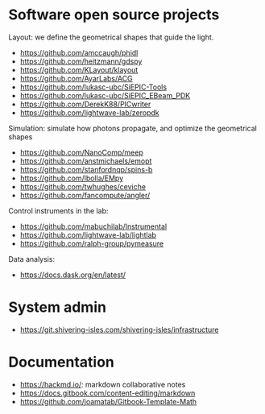 # Software open source projects

Layout: we define the geometrical shapes that guide the light.

- https://github.com/amccaugh/phidl
- https://github.com/heitzmann/gdspy
- https://github.com/KLayout/klayout
- https://github.com/AyarLabs/ACG
- https://github.com/lukasc-ubc/SiEPIC-Tools
- https://github.com/lukasc-ubc/SiEPIC_EBeam_PDK
- https://github.com/DerekK88/PICwriter
- https://github.com/lightwave-lab/zeropdk

Simulation: simulate how photons propagate, and optimize the geometrical shapes

- https://github.com/NanoComp/meep
- https://github.com/anstmichaels/emopt
- https://github.com/stanfordnqp/spins-b
- https://github.com/lbolla/EMpy
- https://github.com/twhughes/ceviche
- https://github.com/fancompute/angler/

Control instruments in the lab:

- https://github.com/mabuchilab/Instrumental
- https://github.com/lightwave-lab/lightlab
- https://github.com/ralph-group/pymeasure

Data analysis:

- https://docs.dask.org/en/latest/

# System admin

- https://git.shivering-isles.com/shivering-isles/infrastructure

# Documentation

- https://hackmd.io/: markdown collaborative notes
- https://docs.gitbook.com/content-editing/markdown
- https://github.com/joamatab/Gitbook-Template-Math
